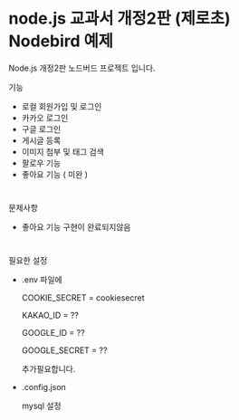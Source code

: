 # node.js 교과서 개정2판 (제로초) Nodebird 예제

Node.js 개정2판 노드버드 프로젝트 입니다.

기능

- 로컬 회원가입 및 로그인
- 카카오 로그인
- 구글 로그인
- 게시글 등록
- 이미지 첨부 및 태그 검색
- 팔로우 기능
- 좋아요 기능 ( 미완 )

#

문제사항

- 좋아요 기능 구현이 완료되지않음

#

필요한 설정

- .env 파일에

  COOKIE_SECRET = cookiesecret

  KAKAO_ID = ??

  GOOGLE_ID = ??

  GOOGLE_SECRET = ??

  추가필요합니다.

- .config.json

  mysql 설정
